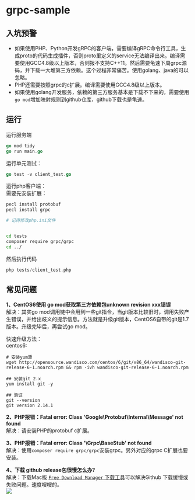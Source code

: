 # grpc-sample

## 入坑预警

- 如果使用PHP、Python开发gRPC的客户端，需要编译gRPC命令行工具，生成proto的代码生成插件，否则proto里定义的service无法编译出来。编译需要使用GCC4.8级以上版本，否则报不支持C++11。然后需要龟速下周grpc源码，并下载一大堆第三方依赖。这个过程非常痛苦。使用golang、java的可以忽略。
- PHP还需要按照grpc的c扩展。编译需要使用GCC4.8级以上版本。
- 如果使用golang开发服务，依赖的第三方服务基本是下载不下来的，需要使用`go mod`增加映射规则到github仓库，github下载也是龟速。

## 运行

运行服务端

``` go 
go mod tidy 
go run main.go
```

运行单元测试：
``` go
go test -v client_test.go
```

运行php客户端：  
需要先安装扩展：
``` bash
pecl install protobuf
pecl install grpc

# 记得修改php.ini文件


cd tests
composer require grpc/grpc
cd ../
```
然后执行代码
``` php 
php tests/client_test.php
```

## 常见问题

**1、CentOS6使用 go mod获取第三方依赖包unknown revision xxx错误**  
解决：其实go mod调用链中会用到一些git指令，当git版本比较旧时，调用失败产生错误，并给出歧义的提示信息。方法就是升级git版本，CentOS6自带的git是1.7版本。升级完毕后，再尝试go mod。

快速升级方法：  
centos6:  
```
# 安装yum源
wget http://opensource.wandisco.com/centos/6/git/x86_64/wandisco-git-release-6-1.noarch.rpm && rpm -ivh wandisco-git-release-6-1.noarch.rpm

## 安装git 2.x
yum install git -y

## 验证
git --version
git version 2.14.1
```

**2、PHP报错：Fatal error: Class 'Google\Protobuf\Internal\Message' not found**   
解决：请安装PHP的protobuf c扩展。  

**3、PHP报错：Fatal error: Class '\Grpc\BaseStub' not found**   
解决：使用`composer require grpc/grpc`安装grpc。另外对应的grpc C扩展也要安装。 

**4、下载 github release包很慢怎么办?**  
解决：下载Mac版 [`Free Download Manager` 下载工具](https://dn3.freedownloadmanager.org/5/5.1-latest/fdm.dmg)可以解决Github 下载缓慢或失败问题。速度嗖嗖的。  
![](http://img2018.cnblogs.com/blog/663847/201906/663847-20190630182430341-213536082.png)


